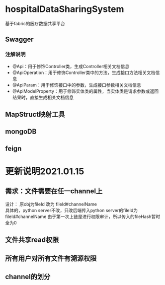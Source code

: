 # hospitalDataSharingSystem
基于fabric的医疗数据共享平台
## Swagger
### 注解说明
- @Api：用于修饰Controller类，生成Controller相关文档信息
- @ApiOperation：用于修饰Controller类中的方法，生成接口方法相关文档信息
- @ApiParam：用于修饰接口中的参数，生成接口参数相关文档信息
- @ApiModelProperty：用于修饰实体类的属性，当实体类是请求参数或返回结果时，直接生成相关文档信息

 
## MapStruct映射工具

## mongoDB

## feign

# 更新说明2021.01.15
## 需求：文件需要在任一channel上
设计： 原obj为fileId  改为  fileId#channelName  
具体的，python server不改，只改后端传入python server的fileId为 fileId#channelName
由于第一次上链是进行权限审计，所以传入的fileHash暂时全为0

## 文件共享read权限
## 所有用户对所有文件有溯源权限
## channel的划分

